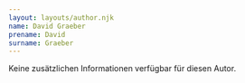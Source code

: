 ```yaml
---
layout: layouts/author.njk
name: David Graeber
prename: David
surname: Graeber
---
```

Keine zusätzlichen Informationen verfügbar für diesen Autor.
